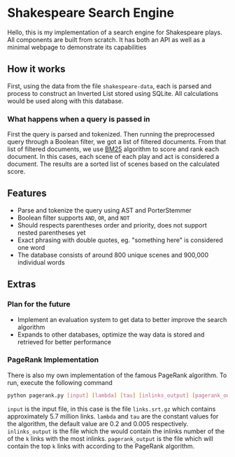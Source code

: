 # Shakespeare Search Engine

Hello, this is my implementation of a search engine for Shakespeare plays. All components are built from scratch.
It has both an API as well as a minimal webpage to demonstrate its capabilities

## How it works

First, using the data from the file `shakespeare-data`, each is parsed and process to construct an Inverted List stored using SQLite. All calculations would be used along with this database.

### What happens when a query is passed in
First the query is parsed and tokenized. Then running the preprocessed query through a Boolean filter, we got a list of filtered documents. From that list of filtered documents, we use [BM25](https://en.wikipedia.org/wiki/Okapi_BM25#:~:text=5%20General%20references-,The%20ranking%20function,slightly%20different%20components%20and%20parameters.)
algorithm to score and rank each document. In this cases, each scene of each play and act is considered a document. The results are a sorted list of scenes based on the calculated score. 

## Features

- Parse and tokenize the query using AST and PorterStemmer
- Boolean filter supports `AND`, `OR`, and `NOT`
- Should respects parentheses order and priority, does not support nested parentheses yet
- Exact phrasing with double quotes, eg. "something here" is considered one word
- The database consists of around 800 unique scenes and 900,000 individual words


## Extras

### Plan for the future

- Implement an evaluation system to get data to better improve the search algorithm
- Expands to other databases, optimize the way data is stored and retrieved for better performance

### PageRank Implementation

There is also my own implementation of the famous PageRank algorithm. To run, execute the following command

```bash
python pagerank.py [input] [lambda] [tau] [inlinks_output] [pagerank_output] [k]
```

`input` is the input file, in this case is the file `links.srt.gz` which contains approximately 5.7 million links. `lambda` and `tau` are the constant values for the algorithm, the default value are 0.2 and 0.005 respectively. `inlinks_output` is the file which the would contain the inlinks number of the of the `k` links with the most inlinks. `pagerank_output` is the file which will contain the top `k` links with according to the PageRank algorithm.
